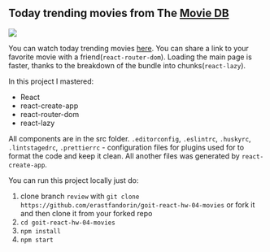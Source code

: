 ## Today trending movies from The [Movie DB](https://www.themoviedb.org/documentation/api)

![](https://i.imgur.com/2ox8MZp.gif)

You can watch today trending movies
[here](https://erastfandorin.github.io/goit-react-hw-04-movies/#/). You can
share a link to your favorite movie with a friend(`react-router-dom`). Loading
the main page is faster, thanks to the breakdown of the bundle into
chunks(`react-lazy`).

In this project I mastered:

- React
- react-create-app
- react-router-dom
- react-lazy

All components are in the src folder. `.editorconfig`, `.eslintrc`, `.huskyrc`,
`.lintstagedrc`, `.prettierrc` - configuration files for plugins used for to
format the code and keep it clean. All another files was generated by
`react-create-app`.

You can run this project locally just do:

1. clone branch `review` with
   `git clone https://github.com/erastfandorin/goit-react-hw-04-movies` or fork
   it and then clone it from your forked repo
1. `cd goit-react-hw-04-movies`
1. `npm install`
1. `npm start`
